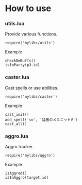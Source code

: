 # How to use
### utils.lua
Provide various functions.

```
require('mylibs/utils')
```
Example
```
checkDeBuffs()
isInParty(p3.id)
```

### caster.lua
Cast spells or use abilities.
```
require('mylibs/caster')
```
Example
```
cast_init()
add_spell('so', '猛者のメヌエットV')
cast_all()
```

### aggro.lua
Aggro tracker.
```
require('mylibs/aggro')
```
Example
```
isAggrod()
isInAggro(target.id)
```
